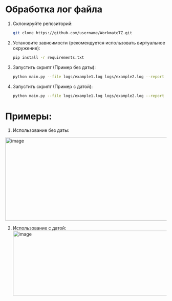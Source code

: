 # Обработка лог файла

1. Склонируйте репозиторий:

   ```bash
   git clone https://github.com/username/WorkmateTZ.git
   ```

2. Установите зависимости (рекомендуется использовать виртуальное окружение):

   ```bash
   pip install -r requirements.txt
   ```
3. Запустить скрипт (Пример без даты):
    ```bash
    python main.py --file logs/example1.log logs/example2.log --report average
    ```
4. Запустить скрипт (Пример с датой):
    ```bash
    python main.py --file logs/example1.log logs/example2.log --report average --date 2025-06-22
    ```


# Примеры:
1. Использование без даты:
  <img width="881" height="261" alt="image" src="https://github.com/user-attachments/assets/d5f85639-7705-475f-9d4c-6a48a25bdcc5" />

2. Использование с датой:
   <img width="987" height="203" alt="image" src="https://github.com/user-attachments/assets/b09206e6-4a17-4832-a7be-b07344f4a9a4" />

